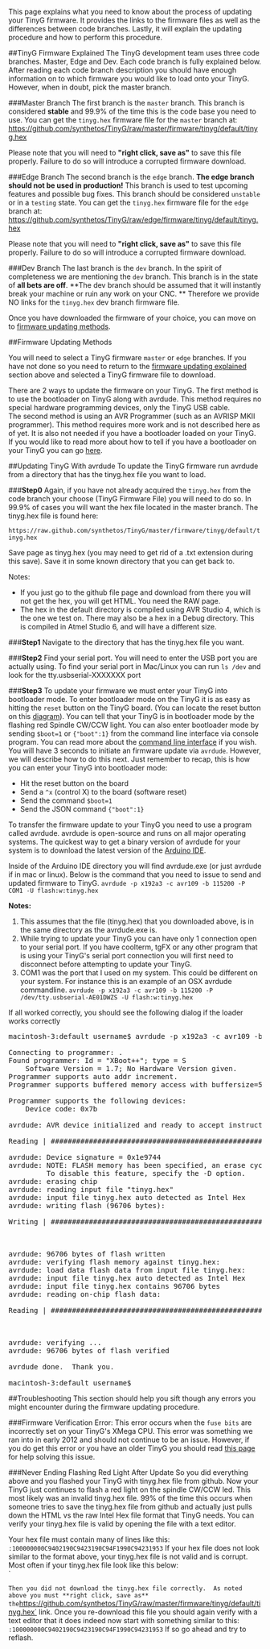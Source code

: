 This page explains what you need to know about the process of updating your TinyG firmware.  It provides the links to the firmware files as well as the differences between code branches.  Lastly, it will explain the updating procedure and how to perform this procedure.  

##TinyG Firmware Explained
The TinyG development team uses three code branches.  Master, Edge and Dev.  Each code branch is fully explained below.  After reading each code branch description you should have enough information on to which firmware you would like to load onto your TinyG.  However, when in doubt, pick the master branch.

###Master Branch
The first branch is the `master` branch.  This branch is considered **stable** and 99.9% of the time this is the code base you need to use. You can get the `tinyg.hex` firmware file for the `master` branch at:
https://github.com/synthetos/TinyG/raw/master/firmware/tinyg/default/tinyg.hex


Please note that you will need to **"right click, save as"** to save this file properly.  Failure to do so will introduce a corrupted firmware download.

###Edge Branch
The second branch is the `edge` branch.  **The edge branch should not be used in production!**  This branch is used to test upcoming features and possible bug fixes.  This branch should be considered `unstable` or in a `testing` state.   You can get the `tinyg.hex` firmware file for the `edge` branch at:
https://github.com/synthetos/TinyG/raw/edge/firmware/tinyg/default/tinyg.hex

Please note that you will need to **"right click, save as"** to save this file properly.  Failure to do so will introduce a corrupted firmware download.

###Dev Branch
The last branch is the `dev` branch.  In the spirit of completeness we are mentioning the `dev` branch.  This branch is in the state of **all bets are off**.  **The dev branch should be assumed that it will instantly break your machine or ruin any work on your CNC. ** Therefore we provide NO links for the `tinyg.hex` dev branch firmware file.


Once you have downloaded the firmware of your choice, you can move on to [firmware updating methods](https://github.com/synthetos/TinyG/wiki/_preview#firmware-updating-methods).


##Firmware Updating Methods

You will need to select a TinyG firmware `master` or `edge` branches.  If you have not done so you need to return to the [firmware updating explained](https://github.com/synthetos/TinyG/wiki/_preview#tinyg-firmware-explained) section above and selected a TinyG firmware file to download.  

There are 2 ways to update the firmware on your TinyG.  The first method is to use the bootloader on TinyG along with avrdude.  This method requires no special hardware programming devices, only the TinyG USB cable.
<br>
The second method is using an AVR Programmer (such as an AVRISP MKII programmer).  This method requires more work and is not described here as of yet.  It is also not needed if you have a bootloader loaded on your TinyG.  If you would like to read more about how to tell if you have a bootloader on your TinyG you can go [here](https://github.com/synthetos/TinyG/wiki/TinyG-Boot-Loader).  

<a id="updating"></a>
##Updating TinyG With avrdude
To update the TinyG firmware run avrdude from a directory that has the tinyg.hex file you want to load.<br>

###**Step0**
Again, if you have not already acquired the `tinyg.hex` from the code branch your choose (TinyG Firmware File) you will need to do so. In 99.9% of cases you will want the hex file located in the master branch. The tinyg.hex file is found here:

`https://raw.github.com/synthetos/TinyG/master/firmware/tinyg/default/tinyg.hex`

Save page as tinyg.hex (you may need to get rid of a .txt extension during this save). Save it in some known directory that you can get back to.

Notes: 
- If you just go to the github file page and download from there you will not get the hex, you will get HTML. You need the RAW page. 
- The hex in the default directory is compiled using AVR Studio 4, which is the one we test on. There may also be a hex in a Debug directory. This is compiled in Atmel Studio 6, and will have a different size.

###**Step1**
Navigate to the directory that has the tinyg.hex file you want.

###**Step2**
Find your serial port. You will need to enter the USB port you are actually using. To find your serial port in Mac/Linux you can run `ls /dev` and look for the tty.usbserial-XXXXXXX port<br>

###**Step3**
To update your firmware we must enter your TinyG into bootloader mode.  To enter bootloader mode on the TinyG it is as easy as hitting the `reset` button on the TinyG board.  (You can locate the reset button on this [diagram](https://github.com/synthetos/TinyG/wiki/TinyG-Start#getting-started-with-tinyg---what-you-need)).  You can tell that your TinyG is in bootloader mode by the flashing red Spindle CW/CCW light.  You can also enter bootloader mode by sending `$boot=1` or `{"boot":1}` from the command line interface via console program.  You can read more about the [command line interface](https://github.com/synthetos/TinyG/wiki/TinyG-Command-Line) if you wish.  You will have 3 seconds to initiate an firmware update via `avrdude`.  However, we will describe how to do this next.  Just remember to recap, this is how you can enter your TinyG into bootloader mode:

* Hit the reset button on the board
* Send a `^x` (control X) to the board (software reset)
* Send the command `$boot=1`
* Send the JSON command `{"boot":1}`


To transfer the firmware update to your TinyG you need to use a program called avrdude.  avrdude is open-source and runs on all major operating systems.  The quickest way to get a binary version of avrdude for your system is to download the latest version of the [Arduino IDE](http://arduino.cc/en/Main/Software#toc1).  

Inside of the Arduino IDE directory you will find avrdude.exe (or just avrdude if in mac or linux).  Below is the command that you need to issue to send and updated firmware to TinyG.
`avrdude -p x192a3 -c avr109 -b 115200 -P COM1 -U flash:w:tinyg.hex`

**Notes:** 
1. This assumes that the file (tinyg.hex) that you downloaded above, is in the same directory as the avrdude.exe is.
2.  While trying to update your TinyG you can have only 1 connection open to your serial port.  If you have coolterm, tgFX or any other program that is using your TinyG's serial port connection you will first need to disconnect before attempting to update your TinyG.
3.  COM1 was the port that I used on my system.  This could be different on your system.   For instance this is an example of an OSX avrdude commandline.  `avrdude -p x192a3 -c avr109 -b 115200 -P /dev/tty.usbserial-AE01DWZS -U flash:w:tinyg.hex`


If all worked correctly, you should see the following dialog if the loader works correctly
<pre>
macintosh-3:default username$ avrdude -p x192a3 -c avr109 -b 115200 -P /dev/tty.usbserial-AE01DWZS -U flash:w:tinyg.hex

Connecting to programmer: .
Found programmer: Id = "XBoot++"; type = S
    Software Version = 1.7; No Hardware Version given.
Programmer supports auto addr increment.
Programmer supports buffered memory access with buffersize=512 bytes.

Programmer supports the following devices:
    Device code: 0x7b

avrdude: AVR device initialized and ready to accept instructions

Reading | ################################################## | 100% 0.00s

avrdude: Device signature = 0x1e9744
avrdude: NOTE: FLASH memory has been specified, an erase cycle will be performed
         To disable this feature, specify the -D option.
avrdude: erasing chip
avrdude: reading input file "tinyg.hex"
avrdude: input file tinyg.hex auto detected as Intel Hex
avrdude: writing flash (96706 bytes):

Writing | ################################################## | 100% 12.09s



avrdude: 96706 bytes of flash written
avrdude: verifying flash memory against tinyg.hex:
avrdude: load data flash data from input file tinyg.hex:
avrdude: input file tinyg.hex auto detected as Intel Hex
avrdude: input file tinyg.hex contains 96706 bytes
avrdude: reading on-chip flash data:

Reading | ################################################## | 100% 11.51s



avrdude: verifying ...
avrdude: 96706 bytes of flash verified

avrdude done.  Thank you.

macintosh-3:default username$ 
</pre>

##Troubleshooting
This section should help you sift though any errors you might encounter during the firmware updating procedure.  

###Firmware Verification Error:
This error occurs when the `fuse bits` are incorrectly set on your TinyG's XMega CPU.  This error was something we ran into in early 2012 and should not continue to be an issue.  However, if you do get this error or you have an older TinyG you should read [this page](https://github.com/synthetos/TinyG/wiki/Firmware-Update-Verification-Failure) for help solving this issue.

###Never Ending Flashing Red Light After Update
So you did everything above and you flashed your TinyG with tinyg.hex file from github.  Now your TinyG just continues to flash a red light on the spindle CW/CCW led.  This most likely was an invalid tinyg.hex file.  99% of the time this occurs when someone tries to save the tinyg.hex file from github and actually just pulls down the HTML vs the raw Intel Hex file format that TinyG needs.  You can verify your tinyg.hex file is valid by opening the file with a text editor.

Your hex file must contain many of lines like this:
`:100000000C9402190C9423190C94F1990C94231953`
If your hex file does not look similar to the format above, your tinyg.hex file is not valid and is corrupt.  Most often if your tinyg.hex file look like this below:<br>
`
<!DOCTYPE html>
`
Then you did not download the tinyg.hex file correctly.  As noted above you must **right click, save as** the `https://github.com/synthetos/TinyG/raw/master/firmware/tinyg/default/tinyg.hex` link.  Once you re-download this file you should again verify with a text editor that it does indeed now start with something similar to this:<br>
`:100000000C9402190C9423190C94F1990C94231953`
If so go ahead and try to reflash.
